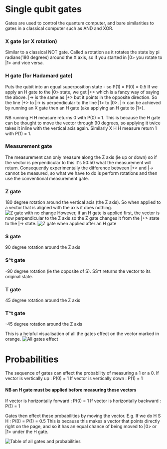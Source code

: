 # Single qubit gates
Gates are used to control the quantum computer, and bare similarities to gates in a classical computer such as AND and XOR.

### X gate (or X rotation)
Similar to a classical NOT gate. Called a rotation as it rotates the state by pi radians(180 degrees) around the X axis, so if you started in |0> you rotate to |1> and vice versa.

### H gate (for Hadamard gate)
Puts the qubit into an equal superposition state - so P(1) = P(0) = 0.5
If we apply an H gate to the |0> state, we get |+> which is a fancy way of saying the above. |-> is the same as |+> but it points in the opposite direction. So the line |+> to |-> is perpendicular to the line |1> to |0>. |-> can be achieved by running an X gate then an H gate (aka applying an H gate to |1>).

NB running H H measure returns 0 with P(0) = 1. This is because the H gate can be thought to move the vector through 90 degrees, so applying it twice takes it inline with the vertical axis again. Similarly X H H measure return 1 with P(1) = 1.


### Measurement gate
The measurement can only measure along the Z axis (ie up or down) so if the vector is perpendicular to this it's 50:50 what the measurement will return. Consequently experimentally the difference between |+> and |-> cannot be measured, so what we have to do is perform rotations and then use the conventional measurement gate.

### Z gate
180 degree rotation around the vertical axis (the Z axis).
So when applied to a vector that is aligned with the axis it does nothing.
![Z gate with no change](https://dal.objectstorage.open.softlayer.com/v1/AUTH_039c3bf6e6e54d76b8e66152e2f87877/images-classroom/blocksphere-4-3-1o7ta37ydp0dg3nmi.png)
However, if an H gate is applied first, the vector is now perpendicular to the Z axis so the Z gate changes it from the |+> state to the |-> state.
![Z gate when applied after an H gate](https://dal.objectstorage.open.softlayer.com/v1/AUTH_039c3bf6e6e54d76b8e66152e2f87877/images-classroom/h-z-gatepk7ti2a9u9emte29.png)

### S gate
90 degree rotation around the Z axis

### S^t gate
-90 degree rotation (ie the opposite of S). SS^t returns the vector to its original state.

### T gate
45 degree rotation around the Z axis

### T^t gate
-45 degree rotation around the Z axis

This is a helpful visualisation of all the gates effect on the vector marked in orange.
![All gates effect](https://dal.objectstorage.open.softlayer.com/v1/AUTH_039c3bf6e6e54d76b8e66152e2f87877/images-classroom/4-163ijhyer00ktn8kt9.png)


# Probabilities
The sequence of gates can effect the probability of measuring a 1 or a 0.
If vector is vertically up : P(0) = 1
If vector is vertically down : P(1) = 1
#### NB an H gate must be applied before measuring these vectors
If vector is horizontally forward : P(0) = 1
If vector is horizontally backward : P(1) = 1

Gates then effect these probabilities by moving the vector.
E.g.
  If we do H S H : P(0) = P(1) = 0.5
  This is because this makes a vector that points directly right on the page, and so it has an equal chance of being moved to |0> or |1> under the H gate.


![Table of all gates and probabilities](https://dal.objectstorage.open.softlayer.com/v1/AUTH_039c3bf6e6e54d76b8e66152e2f87877/images-classroom/rotation-tabletkaljcjy6869a4i.png)
